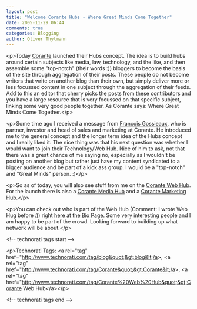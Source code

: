 ```yaml
---
layout: post
title: "Welcome Corante Hubs - Where Great Minds Come Together"
date: 2005-11-29 06:44
comments: true
categories: Blogging
author: Oliver Thylmann
---
```






&lt;p&gt;Today [Corante](http://www.corante.com/) launched their Hubs concept. The idea is to build hubs around certain subjects like media, law, technology, and the like, and then assemble some &quot;top-notch&quot; (their words :)) bloggers to become the basis of the site through aggregation of their posts. These people do not become writers that write on another blog than their own, but simply deliver more or less focussed content in one subject through the aggregation of their feeds. Add to this an editor that cherry picks the posts from these contributors and you have a large resource that is very focussed on that specific subject, linking some very good people together. As Corante says: Where Great Minds Come Together.&lt;/p&gt;

&lt;p&gt;Some time ago I received a message from [Francois Gossieaux](http://www.emergencemarketing.com/about.php), who is partner, investor and head of sales and marketing at Corante. He introduced me to the general concept and the longer term idea of the Hubs concept and I really liked it. The nice thing was that his next question was whether I would want to join their Technology/Web Hub. Nice of him to ask, not that there was a great chance of me saying no, especially as I wouldn't be posting on another blog but rather just have my content syndicated to a bigger audience and be part of a kick ass group. I would be a &quot;top-notch&quot; and &quot;Great Minds&quot; person. :)&lt;/p&gt;

&lt;p&gt;So as of today, you will also see stuff from me on the [Corante Web Hub](http://web.corante.com/). For the launch there is also a [Corante Media Hub](http://media.corante.com/) and a [Corante Marketing Hub](http://marketing.corante.com/).&lt;/p&gt;

&lt;p&gt;You can check out who is part of the Web Hub (Comment: I wrote Web Hug before :)) right [here at the Bio Page](http://web.corante.com/bios.php). Some very interesting people and I am happy to be part of the crowd. Looking forward to building up what network will be about.&lt;/p&gt;

&lt;!-- technorati tags start --&gt;

&lt;p&gt;Technorati Tags: &lt;a rel=&quot;tag&quot; href=&quot;http://www.technorati.com/tag/blog&quot;&gt;blog&lt;/a&gt;, &lt;a rel=&quot;tag&quot; href=&quot;http://www.technorati.com/tag/Corante&quot;&gt;Corante&lt;/a&gt;, &lt;a rel=&quot;tag&quot; href=&quot;http://www.technorati.com/tag/Corante%20Web%20Hub&quot;&gt;Corante Web Hub&lt;/a&gt;&lt;/p&gt;

&lt;!-- technorati tags end --&gt;


